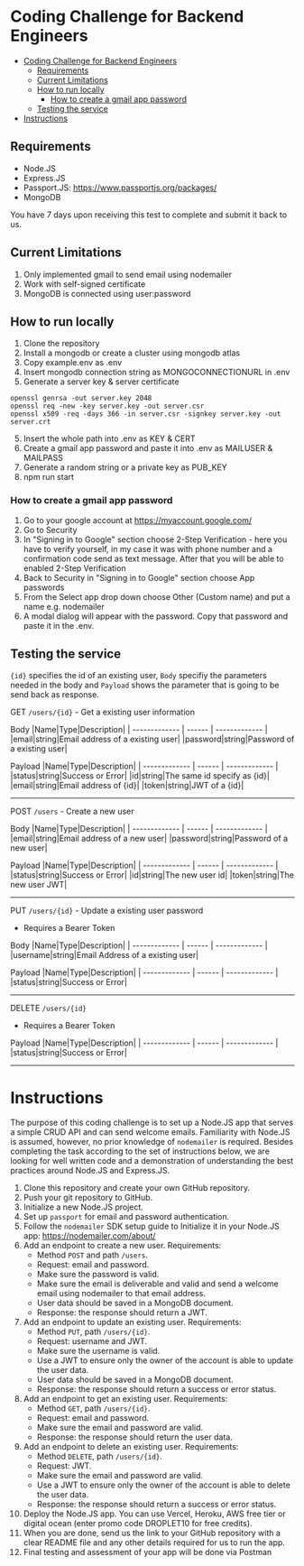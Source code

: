 # Coding Challenge for Backend Engineers

- [Coding Challenge for Backend Engineers](#coding-challenge-for-backend-engineers)
  - [Requirements](#requirements)
  - [Current Limitations](#current-limitations)
  - [How to run locally](#how-to-run-locally)
    - [How to create a gmail app password](#how-to-create-a-gmail-app-password)
  - [Testing the service](#testing-the-service)
- [Instructions](#instructions)

## Requirements
- Node.JS 
- Express.JS 
- Passport.JS: https://www.passportjs.org/packages/
- MongoDB 

You have 7 days upon receiving this test to complete and submit it back to us.

## Current Limitations

1. Only implemented gmail to send email using nodemailer
2. Work with self-signed certificate
3. MongoDB is connected using user:password

## How to run locally

1. Clone the repository
2. Install a mongodb or create a cluster using mongodb atlas
3. Copy example.env as .env
4. Insert mongodb connection string as MONGOCONNECTIONURL in .env
5. Generate a server key & server certificate
```
openssl genrsa -out server.key 2048
openssl req -new -key server.key -out server.csr
openssl x509 -req -days 366 -in server.csr -signkey server.key -out server.crt
```
5. Insert the whole path into .env as KEY & CERT
6. Create a gmail app password and paste it into .env as MAILUSER & MAILPASS
7. Generate a random string or a private key as PUB_KEY
8. npm run start

### How to create a gmail app password

1. Go to your google account at https://myaccount.google.com/
2. Go to Security
3. In "Signing in to Google" section choose 2-Step Verification - here you have to verify yourself, in my case it was with phone number and a confirmation code send as text message. After that you will be able to enabled 2-Step Verification
4. Back to Security in "Signing in to Google" section choose App passwords
5. From the Select app drop down choose Other (Custom name) and put a name e.g. nodemailer
6. A modal dialog will appear with the password. Copy that password and paste it in the .env.

## Testing the service

`{id}` specifies the id of an existing user, `Body` specifiy the parameters needed in the body and `Payload` shows the parameter that is going to be send back as response.

GET `/users/{id}` - Get a existing user information

Body
|Name|Type|Description|
| ------------- | ------ | ------------- |
|email|string|Email address of a existing user|
|password|string|Password of a existing user|

Payload
|Name|Type|Description|
| ------------- | ------ | ------------- |
|status|string|Success or Error|
|id|string|The same id specify as {id}|
|email|string|Email address of {id}|
|token|string|JWT of a {id}|

---

POST `/users` - Create a new user 

Body
|Name|Type|Description|
| ------------- | ------ | ------------- |
|email|string|Email address of a new user|
|password|string|Password of a new user|

Payload
|Name|Type|Description|
| ------------- | ------ | ------------- |
|status|string|Success or Error|
|id|string|The new user id|
|token|string|The new user JWT|

---

PUT `/users/{id}` - Update a existing user password
- Requires a Bearer Token
  
Body
|Name|Type|Description|
| ------------- | ------ | ------------- |
|username|string|Email Address of a existing user|

Payload
|Name|Type|Description|
| ------------- | ------ | ------------- |
|status|string|Success or Error|

---

DELETE `/users/{id}`
- Requires a Bearer Token

Payload
|Name|Type|Description|
| ------------- | ------ | ------------- |
|status|string|Success or Error|

---

# Instructions
The purpose of this coding challenge is to set up a Node.JS app that serves a simple CRUD API and can send welcome emails. Familiarity with Node.JS is assumed, however, no prior knowledge of `nodemailer` is required. Besides completing the task according to the set of instructions below, we are looking for well written code and a demonstration of understanding the best practices around Node.JS and Express.JS.

1. Clone this repository and create your own GitHub repository.
2. Push your git repository to GitHub.
3. Initialize a new Node.JS project.
4. Set up `passport` for email and password authentication. 
5. Follow the `nodemailer` SDK setup guide to Initialize it in your Node.JS app: https://nodemailer.com/about/
6. Add an endpoint to create a new user. Requirements: 
    - Method `POST` and path `/users`.
    - Request: email and password.
    - Make sure the password is valid.
    - Make sure the email is deliverable and valid and send a welcome email using nodemailer to that email address.
    - User data should be saved in a MongoDB document.
    - Response: the response should return a JWT.
7. Add an endpoint to update an existing user. Requirements: 
    - Method `PUT`, path `/users/{id}`.
    - Request: username and JWT.
    - Make sure the username is valid.
    - Use a JWT to ensure only the owner of the account is able to update the user data.
    - User data should be saved in a MongoDB document.
    - Response: the response should return a success or error status.
8. Add an endpoint to get an existing user. Requirements: 
    - Method `GET`, path `/users/{id}`.
    - Request: email and password. 
    - Make sure the email and password are valid.
    - Response: the response should return the user data.
9. Add an endpoint to delete an existing user. Requirements: 
    - Method `DELETE`, path `/users/{id}`.
    - Request: JWT. 
    - Make sure the email and password are valid.
    - Use a JWT to ensure only the owner of the account is able to delete the user data.
    - Response: the response should return a success or error status.
10. Deploy the Node.JS app. You can use Vercel, Heroku, AWS free tier or digital ocean (enter promo code DROPLET10 for free credits).
11. When you are done, send us the link to your GitHub repository with a clear README file and any other details required for us to run the app.
12. Final testing and assessment of your app will be done via Postman



